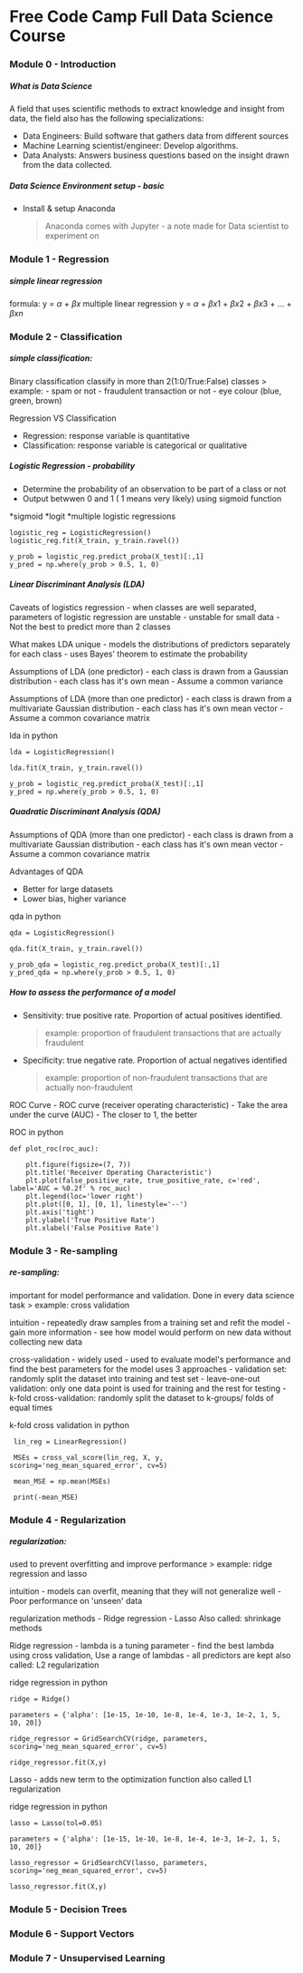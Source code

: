 # Free Code Camp Full Data Science Course

### Module 0 - Introduction

#####  What is Data Science
A field that uses scientific methods to extract knowledge and insight from data, the field also has the following specializations:
- Data Engineers: Build software that gathers data from different sources
- Machine Learning scientist/engineer: Develop algorithms. 
- Data Analysts: Answers business questions based on the insight drawn from the data collected.

#####  Data Science Environment setup - basic
- Install & setup Anaconda
    > Anaconda comes with Jupyter - a note made for Data scientist to experiment on 


### Module 1 - Regression

##### simple linear regression 
formula: y = $\alpha$ + $\beta x$
multiple linear regression y = $\alpha$ + $\beta x1$ + $\beta x2$ + $\beta x3$ + ... + $\beta xn$

### Module 2 - Classification

##### simple classification:
Binary classification
classify in more than 2(1:0/True:False) classes
    > example:
        - spam or not
        - fraudulent transaction or not
        - eye colour (blue, green, brown)

Regression VS Classification
 - Regression: response variable is quantitative 
 - Classification: response variable is categorical or qualitative

##### Logistic Regression - probability
- Determine the probability of an observation to be part of a class or not
- Output betwwen 0 and 1 ( 1 means very likely) using sigmoid function

*sigmoid
*logit
*multiple logistic regressions

```
logistic_reg = LogisticRegression()
logistic_reg.fit(X_train, y_train.ravel())

y_prob = logistic_reg.predict_proba(X_test)[:,1]
y_pred = np.where(y_prob > 0.5, 1, 0)
```

##### Linear Discriminant Analysis (LDA)
Caveats of logistics regression
    - when classes are well separated, parameters of logistic regression are unstable
    - unstable for small data
    - Not the best to predict more than 2 classes 

What makes LDA unique
    - models the distributions of predictors separately for each class
    - uses Bayes' theorem to estimate the probability

Assumptions of LDA (one predictor)
    - each class is drawn from a Gaussian distribution
    - each class has it's own mean
    - Assume a common variance

Assumptions of LDA (more than one predictor)
    - each class is drawn from a multivariate Gaussian distribution
    - each class has it's own mean vector
    - Assume a common covariance matrix

lda in python
```
lda = LogisticRegression()

lda.fit(X_train, y_train.ravel())

y_prob = logistic_reg.predict_proba(X_test)[:,1]
y_pred = np.where(y_prob > 0.5, 1, 0)
```

##### Quadratic Discriminant Analysis (QDA)
Assumptions of QDA (more than one predictor)
    - each class is drawn from a multivariate Gaussian distribution
    - each class has it's own mean vector
    - Assume a common covariance matrix

Advantages of QDA
 - Better for large datasets
 - Lower bias, higher variance
  
qda in python
```
qda = LogisticRegression()

qda.fit(X_train, y_train.ravel())

y_prob_qda = logistic_reg.predict_proba(X_test)[:,1]
y_pred_qda = np.where(y_prob > 0.5, 1, 0)
```
##### How to assess the performance of a model
- Sensitivity: true positive rate. Proportion of actual positives identified.
    > example: proportion of fraudulent transactions that are actually fraudulent 
- Specificity: true negative rate. Proportion of actual negatives identified
    > example: proportion of non-fraudulent transactions that are actually non-fraudulent 

ROC Curve
    - ROC curve (receiver operating characteristic)
    - Take the area under the curve (AUC)
    - The closer to 1, the better

ROC in python
```
def plot_roc(roc_auc):

    plt.figure(figsize=(7, 7))
    plt.title('Receiver Operating Characteristic')
    plt.plot(false_positive_rate, true_positive_rate, c='red', label='AUC = %0.2f' % roc_auc)
    plt.legend(loc='lower right')
    plt.plot([0, 1], [0, 1], linestyle='--')
    plt.axis('tight')
    plt.ylabel('True Positive Rate')
    plt.xlabel('False Positive Rate')
```

### Module 3 - Re-sampling

##### re-sampling: 
important for model performance and validation. Done in every data science task
    > example: cross validation

intuition
    - repeatedly draw samples from a training set and refit the model
    - gain more information
    - see how model would perform on new data without collecting new data

cross-validation
    - widely used
    - used to evaluate model's performance and find the best parameters for the model
    uses 3 approaches
        - validation set: randomly split the dataset into training and test set
        - leave-one-out validation: only one data point is used for training and the rest for testing
        - k-fold cross-validation: randomly split the dataset to k-groups/ folds of equal times

k-fold cross validation in python
```
 lin_reg = LinearRegression()

 MSEs = cross_val_score(lin_reg, X, y, scoring='neg_mean_squared_error', cv=5)

 mean_MSE = np.mean(MSEs)

 print(-mean_MSE)
```

### Module 4 - Regularization

##### regularization:
used to prevent overfitting and improve performance
    > example: ridge regression and lasso

intuition
    - models can overfit, meaning that they will not generalize well
    - Poor performance on 'unseen' data

regularization methods
    - Ridge regression
    - Lasso
    Also called: shrinkage methods

Ridge regression
    - lambda is a tuning parameter
    - find the best lambda using cross validation, Use a range of lambdas
    - all predictors are kept
    also called: L2 regularization

ridge regression in python
```
ridge = Ridge()

parameters = {'alpha': [1e-15, 1e-10, 1e-8, 1e-4, 1e-3, 1e-2, 1, 5, 10, 20]}

ridge_regressor = GridSearchCV(ridge, parameters, scoring='neg_mean_squared_error', cv=5)

ridge_regressor.fit(X,y)
```

Lasso
    -    adds new term to the optimization function
    also called L1 regularization

ridge regression in python
```
lasso = Lasso(tol=0.05)

parameters = {'alpha': [1e-15, 1e-10, 1e-8, 1e-4, 1e-3, 1e-2, 1, 5, 10, 20]}

lasso_regressor = GridSearchCV(lasso, parameters, scoring='neg_mean_squared_error', cv=5)

lasso_regressor.fit(X,y)
```

### Module 5 - Decision Trees

### Module 6 - Support Vectors

### Module 7 - Unsupervised Learning
